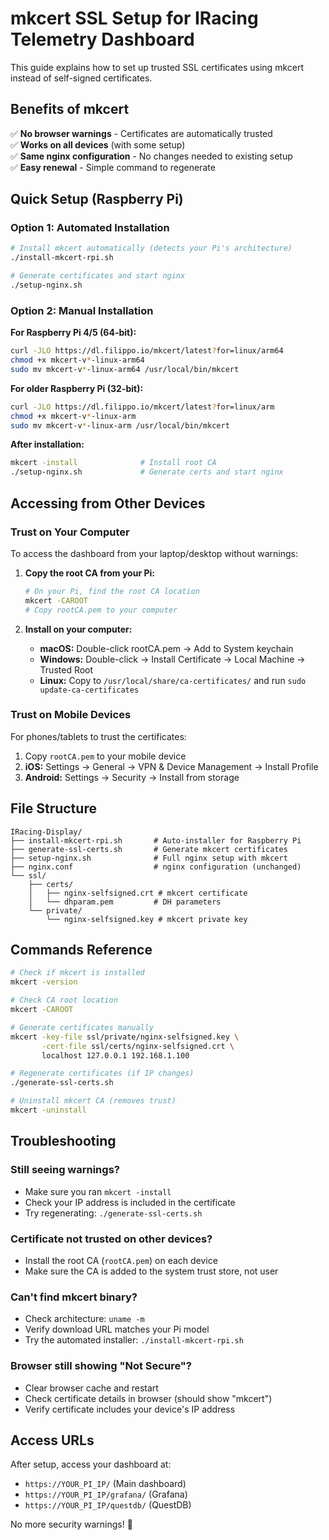 # mkcert SSL Setup for IRacing Telemetry Dashboard

This guide explains how to set up trusted SSL certificates using mkcert instead of self-signed certificates.

## Benefits of mkcert

✅ **No browser warnings** - Certificates are automatically trusted  
✅ **Works on all devices** (with some setup)  
✅ **Same nginx configuration** - No changes needed to existing setup  
✅ **Easy renewal** - Simple command to regenerate  

## Quick Setup (Raspberry Pi)

### Option 1: Automated Installation
```bash
# Install mkcert automatically (detects your Pi's architecture)
./install-mkcert-rpi.sh

# Generate certificates and start nginx
./setup-nginx.sh
```

### Option 2: Manual Installation

**For Raspberry Pi 4/5 (64-bit):**
```bash
curl -JLO https://dl.filippo.io/mkcert/latest?for=linux/arm64
chmod +x mkcert-v*-linux-arm64  
sudo mv mkcert-v*-linux-arm64 /usr/local/bin/mkcert
```

**For older Raspberry Pi (32-bit):**
```bash
curl -JLO https://dl.filippo.io/mkcert/latest?for=linux/arm
chmod +x mkcert-v*-linux-arm
sudo mv mkcert-v*-linux-arm /usr/local/bin/mkcert
```

**After installation:**
```bash
mkcert -install              # Install root CA
./setup-nginx.sh             # Generate certs and start nginx
```

## Accessing from Other Devices

### Trust on Your Computer
To access the dashboard from your laptop/desktop without warnings:

1. **Copy the root CA from your Pi:**
   ```bash
   # On your Pi, find the root CA location
   mkcert -CAROOT
   # Copy rootCA.pem to your computer
   ```

2. **Install on your computer:**
   - **macOS:** Double-click rootCA.pem → Add to System keychain
   - **Windows:** Double-click → Install Certificate → Local Machine → Trusted Root
   - **Linux:** Copy to `/usr/local/share/ca-certificates/` and run `sudo update-ca-certificates`

### Trust on Mobile Devices
For phones/tablets to trust the certificates:

1. Copy `rootCA.pem` to your mobile device
2. **iOS:** Settings → General → VPN & Device Management → Install Profile
3. **Android:** Settings → Security → Install from storage

## File Structure
```
IRacing-Display/
├── install-mkcert-rpi.sh       # Auto-installer for Raspberry Pi
├── generate-ssl-certs.sh       # Generate mkcert certificates  
├── setup-nginx.sh              # Full nginx setup with mkcert
├── nginx.conf                  # nginx configuration (unchanged)
└── ssl/
    ├── certs/
    │   ├── nginx-selfsigned.crt # mkcert certificate
    │   └── dhparam.pem         # DH parameters
    └── private/
        └── nginx-selfsigned.key # mkcert private key
```

## Commands Reference

```bash
# Check if mkcert is installed
mkcert -version

# Check CA root location
mkcert -CAROOT

# Generate certificates manually
mkcert -key-file ssl/private/nginx-selfsigned.key \
       -cert-file ssl/certs/nginx-selfsigned.crt \
       localhost 127.0.0.1 192.168.1.100

# Regenerate certificates (if IP changes)
./generate-ssl-certs.sh

# Uninstall mkcert CA (removes trust)
mkcert -uninstall
```

## Troubleshooting

### Still seeing warnings?
- Make sure you ran `mkcert -install`
- Check your IP address is included in the certificate
- Try regenerating: `./generate-ssl-certs.sh`

### Certificate not trusted on other devices?
- Install the root CA (`rootCA.pem`) on each device
- Make sure the CA is added to the system trust store, not user

### Can't find mkcert binary?
- Check architecture: `uname -m`  
- Verify download URL matches your Pi model
- Try the automated installer: `./install-mkcert-rpi.sh`

### Browser still showing "Not Secure"?
- Clear browser cache and restart
- Check certificate details in browser (should show "mkcert")
- Verify certificate includes your device's IP address

## Access URLs

After setup, access your dashboard at:
- `https://YOUR_PI_IP/` (Main dashboard)  
- `https://YOUR_PI_IP/grafana/` (Grafana)
- `https://YOUR_PI_IP/questdb/` (QuestDB)

No more security warnings! 🎉